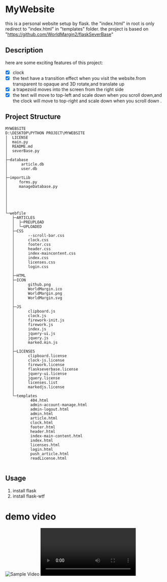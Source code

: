 # MyWebsite
 
 this is a personal website setup by flask.
 the "index.html" in root is only redirect to "index.html" in "templates" folder.
 the project is based on "https://github.com/WorldMargin2/flaskSeverBase"

## Description

here are some exciting features of this project:

- [x] clock
- [x] the text have a transition effect when you visit the website.from transparent to opaque and 3D rotate,and translate up
- [x] a trapezoid moves into the screen from the right side
- [x] the text will move to top-left and scale down when you scroll down,and the clock will move to top-right and scale down when you scroll down .

## Project Structure

```
MYWEBSITE
D:\DESKTOP\PYTHON PROJECT\MYWEBSITE
│  LICENSE
│  main.py
│  README.md
│  severBase.py
│
├─database
│      article.db
│      user.db
│
├─importLib
│     forms.py
│     manageDatabase.py
│  
│  
│  
│  
│
└─webfile
   ├─ARTICLES
   │  ├─PREUPLOAD
   │  └─UPLOADED
   ├─CSS
   │      --scroll-bar.css
   │      clock.css
   │      footer.css
   │      header.css
   │      index-maincontent.css
   │      index.css
   │      licenses.css
   │      login.css
   │
   ├─HTML
   ├─ICON
   │      github.png
   │      WorldMargin.ico
   │      WorldMargin.png
   │      WorldMargin.svg
   │
   ├─JS
   │      clipboard.js
   │      clock.js
   │      firework-init.js
   │      firework.js
   │      index.js
   │      jquery-ui.js
   │      jquery.js
   │      marked.min.js
   │
   ├─LICENSES
   │      clipboard.license
   │      clock-js.license
   │      firework.license
   │      flaskseverbase.license
   │      jquery-ui.license
   │      jquery.license
   │      licenses.list
   │      markedjs.license
   │
   └─templates
           404.html
           admin-account-manage.html
           admin-logout.html
           admin.html
           article.html
           clock.html
           footer.html
           header.html
           index-main-content.html
           index.html
           licenses.html
           login.html
           push_article.html
           readLicense.html
 
```


## Usage

1. install flask
2. install flask-wtf

# demo video
![Sample Video](https://github.com/user-attachments/assets/5705207f-ac28-4c93-8797-849c37b00f25)
<video><resource src="https://github.com/user-attachments/assets/5705207f-ac28-4c93-8797-849c37b00f25"></resource></video>

